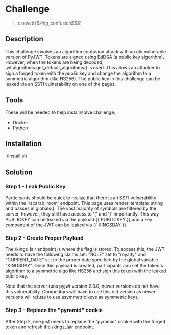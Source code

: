 # Challenge

> csawctf{$$king$_confusion$$$}

## Description

This challenge involves an algorithm confusion attack with an old vulnerable version of PyJWT. Tokens are signed using EdDSA (a public key algorithm). However, when the tokens are being decoded, jwt.algorithms.get_default_algorithms() is used. This allows an attacker to sign a forged token with the public key and change the algorithm to a symmetric algorithm (like HS256). The public key in this challenge can be leaked via an SSTI vulnerability on one of the pages.

## Tools

These will be needed to help install/solve challenge:

- Docker
- Python

## Installation

./install.sh

## Solution

### Step 1 - Leak Public Key
Participants should be quick to realize that there is an SSTI vulnerability within the '/scarab_room' endpoint. This page uses render_template_string and passes in globals(). The vast majority of symbols are filtered by the server, however, they still have access to '{' and '}' importantly. This way PUBLICKEY can be leaked via the payload {{ PUBLICKEY }} and a key component of the JWT can be leaked via {{ KINGSDAY }}.

### Step 2 - Create Proper Payload
The /kings_lair endpoint is where the flag is stored. To access this, the JWT needs to have the following claims set:
"ROLE" set to "royalty" and "CURRENT_DATE" set to the proper date specified by the global variable "KINGSDAY". Once this payload is created, participants can set the token's algorithm to a symmetric algo like HS256 and sign this token with the leaked public key.

Note that the server runs pyjwt version 2.3.0, newer versions do not have this vulnerability. Competitors will have to use this old version as newer versions will refuse to use asymmetric keys as symmetric keys.

### Step 3 - Replace the "pyramid" cookie
After Step 2, one just needs to replace the "pyramid" cookie with the forged token and refresh the /kings_lair endpoint.

